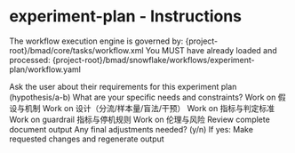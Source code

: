 # experiment-plan - Instructions

<critical>The workflow execution engine is governed by: {project-root}/bmad/core/tasks/workflow.xml</critical>
<critical>You MUST have already loaded and processed: {project-root}/bmad/snowflake/workflows/experiment-plan/workflow.yaml</critical>

<workflow>

<step n="1" goal="Understand Requirements">
<action>Ask the user about their requirements for this experiment plan (hypothesis/a-b)</action>
<ask>What are your specific needs and constraints?</ask>
</step>

<step n="2" goal="假设与机制">
<action>Work on 假设与机制</action>
<template-output section="hypothesis"/>
</step>

<step n="3" goal="设计（分流/样本量/盲法/干预）">
<action>Work on 设计（分流/样本量/盲法/干预）</action>
<template-output section="design"/>
</step>

<step n="4" goal="指标与判定标准">
<action>Work on 指标与判定标准</action>
<template-output section="metrics"/>
</step>

<step n="5" goal="Guardrail 指标与停机规则">
<action>Work on guardrail 指标与停机规则</action>
<template-output section="guardrails"/>
</step>

<step n="6" goal="伦理与风险">
<action>Work on 伦理与风险</action>
<template-output section="ethics"/>
</step>

<step n="7" goal="Review and Finalize">
<action>Review complete document output</action>
<ask>Any final adjustments needed? (y/n)</ask>
<check>If yes:</check>
  <action>Make requested changes and regenerate output</action>
</step>

</workflow>
